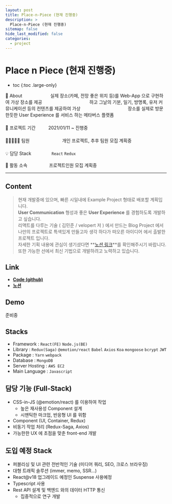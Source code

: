 ```yaml
---
layout: post
title: Place-n-Piece (현재 진행중)
description: >
  Place-n-Piece (현재 진행중)
sitemap: false
hide_last_modified: false
categories:
  - project
---
```


# Place n Piece (현재 진행중)

<style>

#modalLayer {
  z-index: 500;
  position: fixed;
  background: rgba(0, 0, 0, 0.8);
  width: 100%;
  height: 100%;
  top: 0;
  left: 0;
}

.modalBox {
  width: 81%;
  height: auto;
  position: relative;
  text-align: center;
  left: 7.5%;
  top: 0;
  position: sticky;
  margin: 0;
  margin-top: 1.5%
}

.modalImg {
  display: block;
}

.btnBox {
  position: relative;
  left: 7.5%;
  width: 81%;
  height: auto;
}

#closeButton {
  display: block;
  float: right;
}

#closeButton:hover {
  cursor: pointer;
}

.slickImg:hover {
  cursor: -webkit-zoom-in;
}

.modalImg:hover {
  cursor: grabbing;
}

</style>

<script>
  $(document).ready(function() {
    $('.main_center').slick({
      autoplay : true, /*자동으로 슬라이딩됨*/
      dots : true, /* 하단 점 버튼 */
      speed : 700, /* 이미지가 슬라이딩시 걸리는 시간 */
      infinite : true,
      autoplaySpeed : 5000, /* 이미지가 다른 이미지로 넘어 갈때의 텀 */
      arrows : true,
      slidesToShow : 1,
      slidesToScroll : 1,
      touchMove : false, /* 마우스 클릭으로 끌어서 슬라이딩 가능여부 */
      nextArrows : true, /* 넥스트버튼 */
      prevArrows : true,
      arrow : true, /*false면 좌우 버튼 없음, true면 좌우 버튼 보임*/
      fade : false
    });
  });

  function modal () {
    const modLayerElem = document.querySelector("#modalLayer");
    const modBox = document.querySelector(".modalBox");
    const modImg = document.querySelector(".modalImg");
    modLayerElem.style.display = "block";

    $(function(){
      $('.modalBox').slick({
      autoplay : false, /*자동으로 슬라이딩됨*/
      dots : true, /* 하단 점 버튼 */
      speed : 700, /* 이미지가 슬라이딩시 걸리는 시간 */
      infinite : true,
      autoplaySpeed : 5000, /* 이미지가 다른 이미지로 넘어 갈때의 텀 */
      arrows : true,
      slidesToShow : 1,
      slidesToScroll : 1,
      touchMove : true, /* 마우스 클릭으로 끌어서 슬라이딩 가능여부 */
      nextArrows : true, /* 넥스트버튼 */
      prevArrows : true,
      arrow : true, /*false면 좌우 버튼 없음, true면 좌우 버튼 보임*/
      fade : false
      });
    });
  };

  function modClose () {
    const modLayerElem = document.querySelector("#modalLayer");
    modLayerElem.style.display = "none";
  }
</script>

- toc
{:toc .large-only}

🔎 About 　　　　　　실제 장소(카페, 전망 좋은 위치 등)를 Web-App 으로 구현하여 가상 장소를 제공
　　　　　　　　　　 하고 그날의 기분, 일기, 방명록, 유저 커뮤니케이션 등의 컨텐츠를 제공하여 가상
　　　　　　　　　　 장소를 실제로 방문한듯한 User Experience 를 서비스 하는 메타버스 플랫폼  \
　 \
📅 프로젝트 기간 　　 &nbsp;2021/01/11 ~ 진행중 \
　 \
👨🏽‍🤝‍👨🏻 팀원　　　　　　　 개인 프로젝트, 추후 팀원 모집 계획중 \
　 \
💡 담당 Stack 　　　　&nbsp;`React` `Redux` \
 \
🏢 활동 소속　　　　 &nbsp; 프로젝트인원 모집 계획중

---

<div class="main_center">

</div>

## Content

> 현재 개발중에 있으며, 빠른 시일내에 Example Project 형태로 배포할 계획입니다.   \
> **User Communication** 형성과 좋은 **User Experience** 를 경험하도록 개발하고 싶습니다.   \
> 리액트를 다루는 기술 ( 김민준 / velopert 저 ) 에서 만드는 Blog Project 에서 나만의 프로젝트로 특색있게 만들고자 생각 하다가 떠오른 아이디어 에서 출발한 프로젝트 입니다.    \
> 자세한 기획 내용에 관심이 생기셨다면 **[노션 링크](https://www.notion.so/f52736647b8741328d8194ce78fade7a)**를 확인해주시기 바랍니다.    \
> 또한 가능한 선에서 최신 기법으로 개발하려고 노력하고 있습니다.

## Link

- **[Code (github)](https://github.com/steven-yn/Place-n-Piece)**
- **[노션](https://www.notion.so/f52736647b8741328d8194ce78fade7a)**

## Demo

준비중

## Stacks

- Framework : `React(FE)` `Node.js(BE)`
- Library : `Redux(Saga)` `@emotion/react` `Babel` `Axios` `Koa` `mongoose` `bcrypt` `JWT`
- Package : `Yarn` `webpack`
- Database : `MongoDB`
- Server Hosting : `AWS EC2`
- Main Language : `Javascript`

## 담당 기능 (Full-Stack)

- CSS-in-JS (@emotion/react) 를 이용하여 작업
  + 높은 재사용성 Component 설계
  + 시맨틱한 마크업, 반응형 UI 를 위함
- Component (UI, Container, Redux)
- 비동기 작업 처리 (Redux-Saga, Axios)
- 가능한한 UX 에 초점을 맞춘 front-end 개발

## 도입 예정 Stack

- 퍼블리싱 및 UI 관련 전반적인 기술 (미디어 쿼리, SEO, 크로스 브라우징)
- 대형 트래픽 솔루션 (immer, memo, SSR...)
- React@v18 업그레이드 예정인 Suspense 사용예정
- Typescript 사용
- Rest API 설계 및 백엔드 와의 데이터 HTTP 통신
  + 집중적으로 연구 개발

<div id="modalLayer" style="display: none">
<div>
